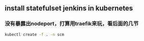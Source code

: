 ## install statefulset jenkins in kubernetes  
### 没有暴露出nodeport，打算用traefik来玩，看后面的几节
```bash
kubectl create -f . -n scm
```
